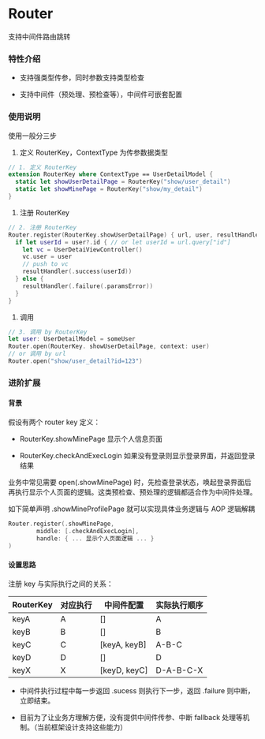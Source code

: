 # Router
支持中间件路由跳转

### 特性介绍

- 支持强类型传参，同时参数支持类型检查

- 支持中间件（预处理、预检查等），中间件可嵌套配置

### 使用说明

使用一般分三步

1. 定义 RouterKey，ContextType 为传参数据类型

```swift
// 1. 定义 RouterKey
extension RouterKey where ContextType == UserDetailModel {
  static let showUserDetailPage = RouterKey("show/user_detail")
  static let showMinePage = RouterKey("show/my_detail")
}
```

1. 注册 RouterKey

```swift
// 2. 注册 RouterKey
Router.register(RouterKey.showUserDetailPage) { url, user, resultHandler in
  if let userId = user?.id { // or let userId = url.query["id"]
    let vc = UserDetaiViewController()
    vc.user = user
    // push to vc
    resultHandler(.success(userId))
  } else {
    resultHandler(.failure(.paramsError))
  }
}
```

1. 调用

```swift
// 3. 调用 by RouterKey
let user: UserDetailModel = someUser
Router.open(RouterKey. showUserDetailPage, context: user)
// or 调用 by url
Router.open("show/user_detail?id=123")
```

### 进阶扩展

#### 背景

假设有两个 router key 定义：

- RouterKey.showMinePage 显示个人信息页面

- RouterKey.checkAndExecLogin 如果没有登录则显示登录界面，并返回登录结果

业务中常见需要 open(.showMinePage) 时，先检查登录状态，唤起登录界面后再执行显示个人页面的逻辑。这类预检查、预处理的逻辑都适合作为中间件处理。

如下简单声明 .showMineProfilePage 就可以实现具体业务逻辑与 AOP 逻辑解耦

```swift
Router.register(.showMinePage, 
        middle: [.checkAndExecLogin], 
        handle: { ... 显示个人页面逻辑 ... }
)
```

#### 设置思路

注册 key 与实际执行之间的关系：

| RouterKey | 对应执行 | 中间件配置   | 实际执行顺序 |
| --------- | -------- | ------------ | ------------ |
| keyA      | A        | []           | A            |
| keyB      | B        | []           | B            |
| keyC      | C        | [keyA, keyB] | A-B-C        |
| keyD      | D        | []           | D            |
| keyX      | X        | [keyD, keyC] | D-A-B-C-X    |

- 中间件执行过程中每一步返回 .sucess 则执行下一步，返回 .failure 则中断，立即结束。

- 目前为了让业务方理解方便，没有提供中间件传参、中断 fallback 处理等机制。（当前框架设计支持这些能力）